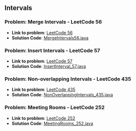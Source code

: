 ## Intervals

### Problem: Merge Intervals - LeetCode 56

- **Link to problem**: [LeetCode 56](https://leetcode.com/problems/merge-intervals/)
- **Solution Code**: [MergeIntervals56.java](MergeIntervals_56.java)

### Problem: Insert Intervals - LeetCode 57

- **Link to problem**: [LeetCode 57](https://leetcode.com/problems/insert-interval/)
- **Solution Code**: [InsertInterval_57.java](InsertInterval_57.java)

### Problem: Non-overlapping Intervals - LeetCode 435

- **Link to problem**: [LeetCode 435](https://leetcode.com/problems/non-overlapping-intervals/)
- **Solution Code**: [NonOverlappingIntervals_435.java](NonOverlappingIntervals_435.java)

### Problem: Meeting Rooms - LeetCode 252

- **Link to problem**: [LeetCode 252](https://leetcode.com/problems/meeting-rooms/)
- **Solution Code**: [MeetingRooms_252.java](MeetingRooms_252.java)
